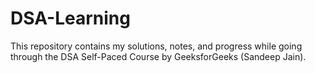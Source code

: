 # DSA-Learning
This repository contains my solutions, notes, and progress while going through the DSA Self-Paced Course by GeeksforGeeks (Sandeep Jain).
